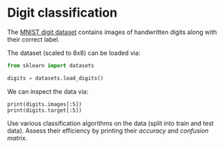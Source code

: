 # Digit classification

The [MNIST digit dataset](https://en.wikipedia.org/wiki/MNIST_database) contains images of handwritten digits along with their correct label.

The dataset (scaled to 8x8) can be loaded via:

```py
from sklearn import datasets

digits = datasets.load_digits()
```

We can inspect the data via:

```
print(digits.images[:5])
print(digits.target[:5])
```

Use various classification algorithms on the data (split into train and test data). Assess their efficiency by printing their _accuracy_ and _confusion matrix_.
